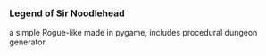 ### Legend of Sir Noodlehead
a simple Rogue-like made in pygame, includes procedural dungeon generator.

